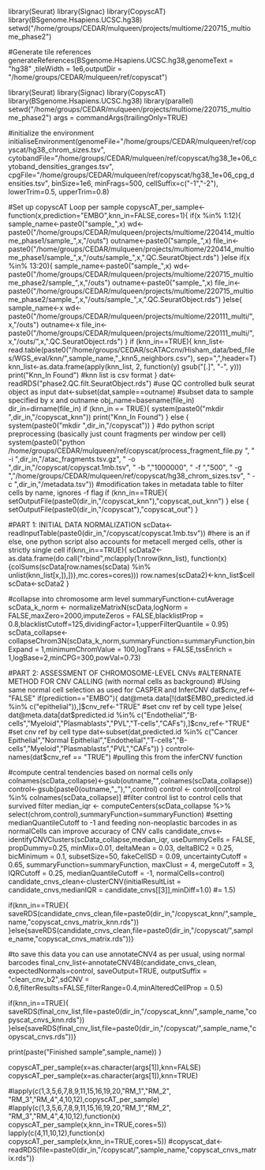 library(Seurat)
library(Signac)
library(CopyscAT)
library(BSgenome.Hsapiens.UCSC.hg38)
setwd("/home/groups/CEDAR/mulqueen/projects/multiome/220715_multiome_phase2")

#Generate tile references
generateReferences(BSgenome.Hsapiens.UCSC.hg38,genomeText = "hg38" ,tileWidth = 1e6,outputDir = "/home/groups/CEDAR/mulqueen/ref/copyscat")

library(Seurat)
library(Signac)
library(CopyscAT)
library(BSgenome.Hsapiens.UCSC.hg38)
library(parallel)
setwd("/home/groups/CEDAR/mulqueen/projects/multiome/220715_multiome_phase2")
args = commandArgs(trailingOnly=TRUE)


#initialize the environment
initialiseEnvironment(genomeFile="/home/groups/CEDAR/mulqueen/ref/copyscat/hg38_chrom_sizes.tsv",
                      cytobandFile="/home/groups/CEDAR/mulqueen/ref/copyscat/hg38_1e+06_cytoband_densities_granges.tsv",
                      cpgFile="/home/groups/CEDAR/mulqueen/ref/copyscat/hg38_1e+06_cpg_densities.tsv",
                      binSize=1e6,
                      minFrags=500,
                      cellSuffix=c("-1","-2"),
                      lowerTrim=0.5,
                      upperTrim=0.8)

#Set up copyscAT Loop per sample
copyscAT_per_sample<-function(x,prediction="EMBO",knn_in=FALSE,cores=1){
  if(x %in% 1:12){
    sample_name<-paste0("sample_",x)
    wd<-paste0("/home/groups/CEDAR/mulqueen/projects/multiome/220414_multiome_phase1/sample_",x,"/outs")
    outname<-paste0("sample_",x)
    file_in<-paste0("/home/groups/CEDAR/mulqueen/projects/multiome/220414_multiome_phase1/sample_",x,"/outs/sample_",x,".QC.SeuratObject.rds")
  }else if(x %in% 13:20){
    sample_name<-paste0("sample_",x)
    wd<-paste0("/home/groups/CEDAR/mulqueen/projects/multiome/220715_multiome_phase2/sample_",x,"/outs")
    outname<-paste0("sample_",x)
    file_in<-paste0("/home/groups/CEDAR/mulqueen/projects/multiome/220715_multiome_phase2/sample_",x,"/outs/sample_",x,".QC.SeuratObject.rds")
  }else{
    sample_name<-x
    wd<-paste0("/home/groups/CEDAR/mulqueen/projects/multiome/220111_multi/",x,"/outs")
    outname<-x
    file_in<-paste0("/home/groups/CEDAR/mulqueen/projects/multiome/220111_multi/",x,"/outs/",x,".QC.SeuratObject.rds")
  }
  if (knn_in==TRUE){
  knn_list<-read.table(paste0("/home/groups/CEDAR/scATACcnv/Hisham_data/bed_files/WGS_eval/knn/",sample_name,"_knn5_neighbors.csv"),
    sep=",",header=T)
  knn_list<-as.data.frame(apply(knn_list, 2, function(y) gsub("[.]", "-", y)))
  print("Knn_In Found")
  #knn list is csv format <rowid><cell><neighbor1><neighbor2><neighbor3><neighbor4>
  }
  dat<-readRDS("phase2.QC.filt.SeuratObject.rds") #use QC controlled bulk seurat object as input
  dat<-subset(dat,sample==outname) #subset data to sample specified by x and outname
  obj_name=basename(file_in)
  dir_in=dirname(file_in)
  if (knn_in == TRUE){
  system(paste0("mkdir ",dir_in,"/copyscat_knn"))
  print("Knn_In Found")
  } else {
  system(paste0("mkdir ",dir_in,"/copyscat"))
  }
  #do python script preprocessing (basically just count fragments per window per cell)
  system(paste0("python /home/groups/CEDAR/mulqueen/ref/copyscat/process_fragment_file.py ",
  " -i ",dir_in,"/atac_fragments.tsv.gz",
  " -o ",dir_in,"/copyscat/copyscat.1mb.tsv",
  " -b ","1000000",
  " -f ","500",
  " -g ","/home/groups/CEDAR/mulqueen/ref/copyscat/hg38_chrom_sizes.tsv",
  " -c ",dir_in,"/metadata.tsv")) #modification takes in metadata table to filter cells by name, ignores -f flag
  if (knn_in==TRUE){
  setOutputFile(paste0(dir_in,"/copyscat_knn"),"copyscat_out_knn")
  } else {
  setOutputFile(paste0(dir_in,"/copyscat"),"copyscat_out")
  }

  #PART 1: INITIAL DATA NORMALIZATION
  scData<-readInputTable(paste0(dir_in,"/copyscat/copyscat.1mb.tsv"))
  #here is an if else, one python script also accounts for metacell merged cells, other is strictly single cell
  if(knn_in==TRUE){
    scData2<-as.data.frame(do.call("rbind",mclapply(1:nrow(knn_list), function(x){colSums(scData[row.names(scData) %in% unlist(knn_list[x,]),])},mc.cores=cores)))
    row.names(scData2)<-knn_list$cell
    scData<-scData2
  }

  #collapse into chromosome arm level
  summaryFunction<-cutAverage
  scData_k_norm <- normalizeMatrixN(scData,logNorm = FALSE,maxZero=2000,imputeZeros = FALSE,blacklistProp = 0.8,blacklistCutoff=125,dividingFactor=1,upperFilterQuantile = 0.95)
  scData_collapse<-collapseChrom3N(scData_k_norm,summaryFunction=summaryFunction,binExpand = 1,minimumChromValue = 100,logTrans = FALSE,tssEnrich = 1,logBase=2,minCPG=300,powVal=0.73) 

  #PART 2: ASSESSMENT OF CHROMOSOME-LEVEL CNVs 
  #ALTERNATE METHOD FOR CNV CALLING (with normal cells as background)
  #Using same normal cell selection as used for CASPER and InferCNV
  dat$cnv_ref<-"FALSE"
  if(prediction=="EMBO"){
  dat@meta.data[!(dat$EMBO_predicted.id %in% c("epithelial")),]$cnv_ref<-"TRUE" #set cnv ref by cell type
    }else{
  dat@meta.data[dat$predicted.id %in% c("Endothelial","B-cells","Myeloid","Plasmablasts","PVL","T-cells","CAFs"),]$cnv_ref<-"TRUE" #set cnv ref by cell type
  dat<-subset(dat,predicted.id %in% c("Cancer Epithelial","Normal Epithelial","Endothelial","T-cells","B-cells","Myeloid","Plasmablasts","PVL","CAFs"))
  } 
  control<-names(dat$cnv_ref == "TRUE") #pulling this from the inferCNV function

  #compute central tendencies based on normal cells only
  colnames(scData_collapse)<-gsub(outname,"",colnames(scData_collapse))
  control<-gsub(paste0(outname,"_"),"",control)
  control <- control[control %in% colnames(scData_collapse)] #filter control list to control cells that survived filter
  median_iqr <- computeCenters(scData_collapse %>% select(chrom,control),summaryFunction=summaryFunction)
  #setting medianQuantileCutoff to -1 and feeding non-neoplastic barcodes in as normalCells can improve accuracy of CNV calls
  candidate_cnvs<-identifyCNVClusters(scData_collapse,median_iqr,
    useDummyCells = FALSE,
    propDummy=0.25,
    minMix=0.01,
    deltaMean = 0.03,
    deltaBIC2 = 0.25,
    bicMinimum = 0.1,
    subsetSize=50,
    fakeCellSD = 0.09,
    uncertaintyCutoff = 0.65,
    summaryFunction=summaryFunction,
    maxClust = 4,
    mergeCutoff = 3,
    IQRCutoff = 0.25,
    medianQuantileCutoff = -1,
    normalCells=control) 
  candidate_cnvs_clean<-clusterCNV(initialResultList = candidate_cnvs,medianIQR = candidate_cnvs[[3]],minDiff=1.0) #= 1.5)

  if(knn_in==TRUE){
  saveRDS(candidate_cnvs_clean,file=paste0(dir_in,"/copyscat_knn/",sample_name,"copyscat_cnvs_matrix_knn.rds"))
  }else{saveRDS(candidate_cnvs_clean,file=paste0(dir_in,"/copyscat/",sample_name,"copyscat_cnvs_matrix.rds"))}

  #to save this data you can use annotateCNV4 as per usual, using normal barcodes
  final_cnv_list<-annotateCNV4B(candidate_cnvs_clean, expectedNormals=control, saveOutput=TRUE,
    outputSuffix = "clean_cnv_b2",sdCNV = 0.6,filterResults=FALSE,filterRange=0.4,minAlteredCellProp = 0.5)

  if(knn_in==TRUE){
  saveRDS(final_cnv_list,file=paste0(dir_in,"/copyscat_knn/",sample_name,"copyscat_cnvs_knn.rds"))
  }else{saveRDS(final_cnv_list,file=paste0(dir_in,"/copyscat/",sample_name,"copyscat_cnvs.rds"))}

  print(paste("Finished sample",sample_name))
}

copyscAT_per_sample(x=as.character(args[1]),knn=FALSE)
copyscAT_per_sample(x=as.character(args[1]),knn=TRUE)

#lapply(c(1,3,5,6,7,8,9,11,15,16,19,20,"RM_1","RM_2", "RM_3","RM_4",4,10,12),copyscAT_per_sample)
#lapply(c(1,3,5,6,7,8,9,11,15,16,19,20,"RM_1","RM_2", "RM_3","RM_4",4,10,12),function(x) copyscAT_per_sample(x,knn_in=TRUE,cores=5))
lapply(c(4,11,10,12),function(x) copyscAT_per_sample(x,knn_in=TRUE,cores=5))
#copyscat_dat<-readRDS(file=paste0(dir_in,"/copyscat/",sample_name,"copyscat_cnvs_matrix.rds"))
